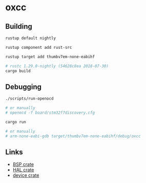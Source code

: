 # oxcc

## Building

```bash
rustup default nightly

rustup component add rust-src

rustup target add thumbv7em-none-eabihf
```

```bash
# rustc 1.29.0-nightly (54628c8ea 2018-07-30)
cargo build
```

## Debugging

```bash
./scripts/run-openocd

# or manually
# openocd -f board/stm32f7discovery.cfg
```

```bash
cargo run

# or manually
# arm-none-eabi-gdb target/thumbv7em-none-eabihf/debug/oxcc
```

## Links

- [BSP crate](https://github.com/jonlamb-gh/nucleo-f767zi)
- [HAL crate](https://github.com/jonlamb-gh/stm32f767-hal)
- [device crate](https://github.com/adamgreig/stm32-rs/tree/master/stm32f7)
